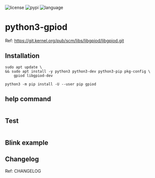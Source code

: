 ![license](https://img.shields.io/github/license/hhk7734/python3-gpiod)
![pypi](https://img.shields.io/pypi/v/gpiod)
![language](https://img.shields.io/github/languages/top/hhk7734/python3-gpiod)

# python3-gpiod

Ref: <a href="https://git.kernel.org/pub/scm/libs/libgpiod/libgpiod.git" target=_blank>https://git.kernel.org/pub/scm/libs/libgpiod/libgpiod.git</a>

## Installation

```shell
sudo apt update \
&& sudo apt install -y python3 python3-dev python3-pip pkg-config \
    gpiod libgpiod-dev
```

```shell
python3 -m pip install -U --user pip gpiod
```

## help command

```python

```

## Test

```shell

```

## Blink example

## Changelog

Ref: CHANGELOG
